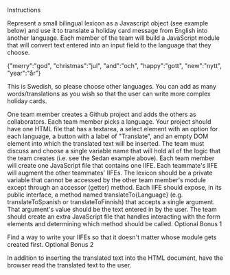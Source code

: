 
Instructions

Represent a small bilingual lexicon as a Javascript object (see example below) and use it to translate a holiday card message from English into another language. Each member of the team will build a JavaScript module that will convert text entered into an input field to the language that they choose.

{"merry":"god", "christmas":"jul", "and":"och", "happy":"gott", "new":"nytt", "year":"år"}

This is Swedish, so please choose other languages. You can add as many words/translations as you wish so that the user can write more complex holiday cards.

One team member creates a Github project and adds the others as collaborators.
Each team member picks a language.
Your project should have one HTML file that has a textarea, a select element with an option for each language, a button with a label of "Translate", and an empty DOM element into which the translated text will be inserted.
The team must discuss and choose a single variable name that will hold all of the logic that the team creates (i.e. see the Sedan example above).
Each team member will create one JavaScript file that contains one IIFE. Each teammate's IIFE will augment the other teammates' IIFEs.
The lexicon should be a private variable that cannot be accessed by the other team member's module except through an accessor (getter) method.
Each IIFE should expose, in its public interface, a method named translateTo{Language} (e.g. translateToSpanish or translateToFinnish) that accepts a single argument. That argument's value should be the text entered in by the user.
The team should create an extra JavaScript file that handles interacting with the form elements and determining which method should be called.
Optional Bonus 1

Find a way to write your IIFEs so that it doesn't matter whose module gets created first.
Optional Bonus 2

In addition to inserting the translated text into the HTML document, have the browser read the translated text to the user.
